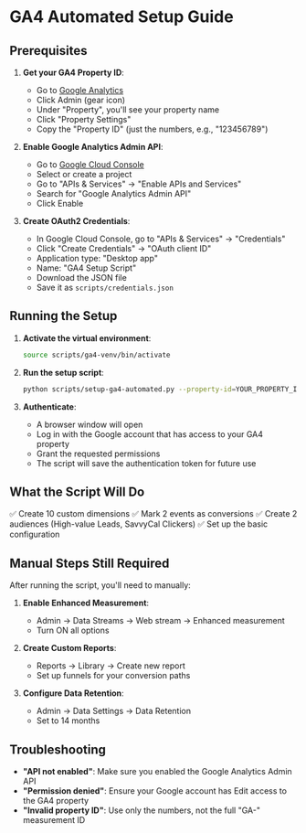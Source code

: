# GA4 Automated Setup Guide

## Prerequisites

1. **Get your GA4 Property ID**:
   - Go to [Google Analytics](https://analytics.google.com)
   - Click Admin (gear icon)
   - Under "Property", you'll see your property name
   - Click "Property Settings" 
   - Copy the "Property ID" (just the numbers, e.g., "123456789")

2. **Enable Google Analytics Admin API**:
   - Go to [Google Cloud Console](https://console.cloud.google.com)
   - Select or create a project
   - Go to "APIs & Services" → "Enable APIs and Services"
   - Search for "Google Analytics Admin API"
   - Click Enable

3. **Create OAuth2 Credentials**:
   - In Google Cloud Console, go to "APIs & Services" → "Credentials"
   - Click "Create Credentials" → "OAuth client ID"
   - Application type: "Desktop app"
   - Name: "GA4 Setup Script"
   - Download the JSON file
   - Save it as `scripts/credentials.json`

## Running the Setup

1. **Activate the virtual environment**:
   ```bash
   source scripts/ga4-venv/bin/activate
   ```

2. **Run the setup script**:
   ```bash
   python scripts/setup-ga4-automated.py --property-id=YOUR_PROPERTY_ID --auth
   ```

3. **Authenticate**:
   - A browser window will open
   - Log in with the Google account that has access to your GA4 property
   - Grant the requested permissions
   - The script will save the authentication token for future use

## What the Script Will Do

✅ Create 10 custom dimensions
✅ Mark 2 events as conversions
✅ Create 2 audiences (High-value Leads, SavvyCal Clickers)
✅ Set up the basic configuration

## Manual Steps Still Required

After running the script, you'll need to manually:

1. **Enable Enhanced Measurement**:
   - Admin → Data Streams → Web stream → Enhanced measurement
   - Turn ON all options

2. **Create Custom Reports**:
   - Reports → Library → Create new report
   - Set up funnels for your conversion paths

3. **Configure Data Retention**:
   - Admin → Data Settings → Data Retention
   - Set to 14 months

## Troubleshooting

- **"API not enabled"**: Make sure you enabled the Google Analytics Admin API
- **"Permission denied"**: Ensure your Google account has Edit access to the GA4 property
- **"Invalid property ID"**: Use only the numbers, not the full "GA-" measurement ID